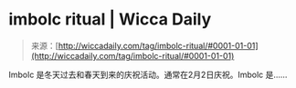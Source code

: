 <!--yml

category: 未分类

date: 2024-06-12 18:25:27

-->

# imbolc ritual | Wicca Daily

> 来源：[http://wiccadaily.com/tag/imbolc-ritual/#0001-01-01](http://wiccadaily.com/tag/imbolc-ritual/#0001-01-01)

Imbolc 是冬天过去和春天到来的庆祝活动。通常在2月2日庆祝。Imbolc 是……
